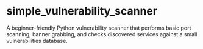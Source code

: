 # simple_vulnerability_scanner
A beginner-friendly Python vulnerability scanner that performs basic port scanning, banner grabbing, and checks discovered services against a small vulnerabilities database.
